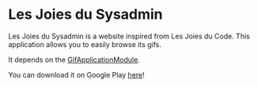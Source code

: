 # Les Joies du Sysadmin
Les Joies du Sysadmin is a website inspired from Les Joies du Code.
This application allows you to easily browse its gifs.

It depends on the [GifApplicationModule](https://github.com/chteuchteu/Gif-Application-Module).

You can download it on Google Play [here](https://play.google.com/store/apps/details?id=com.chteuchteu.lesjoiesdusysadmin)!
